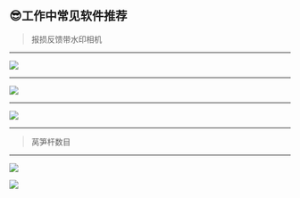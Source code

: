 
## 😎工作中常见软件推荐

> 报损反馈带水印相机

----

![](https://gitcode.net/GaloisField/WORKFLOWS4COMPANY/-/raw/master/resources/pic/common/软件反馈今日相机.jpeg )

----

![](https://gitcode.net/GaloisField/WORKFLOWS4COMPANY/-/raw/master/resources/pic/common/软件反馈马克相机.jpeg)

----

![](https://gitcode.net/GaloisField/WORKFLOWS4COMPANY/-/raw/master/resources/pic/common/软件反馈水印时间打卡拍照.jpeg)

----

> 莴笋杆数目

----

![](https://gitcode.net/GaloisField/WORKFLOWS4COMPANY/-/raw/master/resources/pic/common/软件计数.jpeg)

![](https://gitcode.net/GaloisField/WORKFLOWS4COMPANY/-/raw/master/resources/pic/common/软件计数莴笋杆.jpeg)
